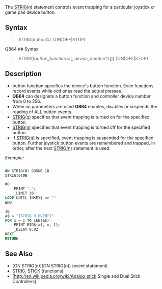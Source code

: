 The [STRIG(n)](STRIG(n)) statement controls event trapping for a particular joystick or game pad device button.


## Syntax

> :STRIG(button%) {ON|OFF|STOP}


QB64 ## Syntax

> :STRIG[(*button_function%*[, *device_number%*])] {ON|OFF|STOP}


## Description

* button function specifies the device's button function. Even functions record events while odd ones read the actual presses.
* **QB64** can designate a button function and controller device number from 0 to 256.
* When no parameters are used **QB64** enables, disables or suspends the reading of ALL button events.
* [STRIG(n)](STRIG(n)) specifies that event trapping is turned on for the specified button.
* [STRIG(n)](STRIG(n)) specifies that event trapping is turned off for the specified button.
* If [STRIG(n)](STRIG(n)) is specified, event trapping is suspended for the specified button. Further joystick button events are remembered and trapped, in order, after the next [STRIG(n)](STRIG(n)) statement is used.


*Example:*

```vb

ON STRIG(0) GOSUB 10
STRIG(0)ON

DO
    PRINT ".";
    _LIMIT 30
LOOP UNTIL INKEY$ <> ""
END

10
a$ = "[STRIG 0 EVENT]"
FOR x = 1 TO LEN(a$)
    PRINT MID$(a$, x, 1);
    _DELAY 0.02
NEXT
RETURN 

```


## See Also

* [ON STRIG(n)](ON STRIG(n)) (event statement)
* [STRIG](STRIG), [STICK](STICK) (functions)
* [http://en.wikipedia.org/wiki/Analog_stick Single and Dual Stick Controllers]




